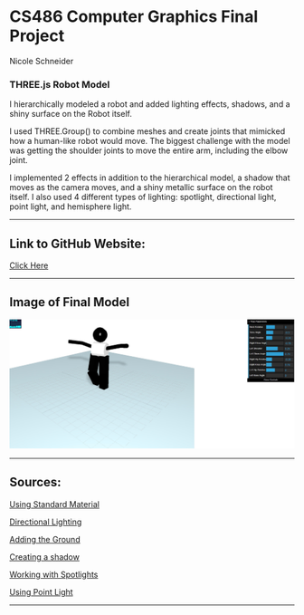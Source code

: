 # CS486 Computer Graphics Final Project

Nicole Schneider

### THREE.js Robot Model

I hierarchically modeled a robot and added lighting effects, shadows, and a shiny surface on the Robot itself.

I used THREE.Group() to combine meshes and create joints that mimicked how a human-like robot would move. The biggest challenge with the model was getting the shoulder joints to move the entire arm, including the elbow joint.

I implemented 2 effects in addition to the hierarchical model, a shadow that moves as the camera moves, and a shiny metallic surface on the robot itself. I also used 4 different types of lighting: spotlight, directional light, point light, and hemisphere light.

***

## Link to GitHub Website:

[Click Here](https://nicoleschneider.github.io/Graphics/)
***

## Image of Final Model
![Image](/screenshot.jpg)

***

## Sources:

[Using Standard Material](https://medium.com/@soffritti.pierfrancesco/glossy-spheres-in-three-js-bfd2785d4857)

[Directional Lighting](https://stackoverflow.com/questions/15478093/realistic-lighting-sunlight-with-three-js)

[Adding the Ground](https://stackoverflow.com/questions/29916886/three-js-add-plane-to-the-scene)

[Creating a shadow](https://threejs.org/docs/#api/en/lights/shadows/LightShadow)

[Working with Spotlights](https://css-tricks.com/creating-photorealistic-3d-graphics-web/)

[Using Point Light](http://jsfiddle.net/gero3/2tcPH/7/)

***
